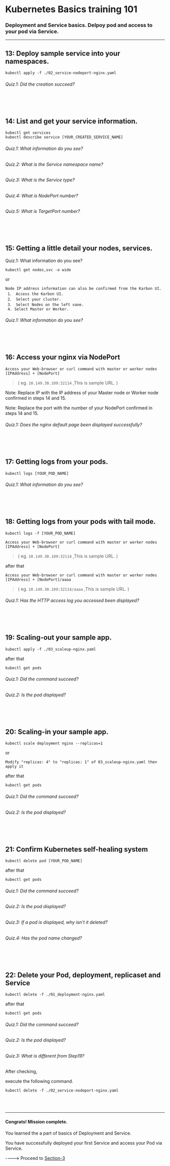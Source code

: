 # Kubernetes Basics training 101

### Deployment and Service basics. Delpoy pod and access to your pod via Service.
---  

## 13: Deploy sample service into your namespaces.
```shell
kubectl apply -f ./02_service-nodeport-nginx.yaml
```
###### Quiz.1: Did the creation succeed?
</br>
</br>



## 14: List and get your service information.

```shell
kubectl get services
kubectl describe service [YOUR_CREATED_SERVICE_NAME]
```
###### Quiz.1: What information do you see?
###### Quiz.2: What is the Service namespace name?
###### Quiz.3: What is the Service type?
###### Quiz.4: What is NodePort number?
###### Quiz.5: What is TargetPort number?
</br>
</br>


## 15: Getting a little detail your nodes, services.
Quiz.1: What information do you see?
```shell
kubectl get nodes,svc -o wide
```
or
```shell
Node IP address information can also be confirmed from the Karbon UI.
 1． Access the Karbon UI.
 2． Select your cluster.
 3． Select Nodes on the left vane.
 4. Select Master or Worker.
```
###### Quiz.1: What information do you see?
</br>
</br>


## 16: Access your nginx via NodePort
```
Access your Web-browser or curl command with master or worker nodes [IPAddress] + [NodePort]
```
> ( eg. `10.149.30.109:32114` ,This is sample URL. )

Note: Replace IP with the IP address of your Master node or Worker node confirmed in steps 14 and 15.

Note: Replace the port with the number of your NodePort confirmed in steps 14 and 15.

###### Quiz.1: Does the nginx default page been displayed successfully?
</br>
</br>


## 17: Getting logs from your pods.
```shell
kubectl logs [YOUR_POD_NAME]
```
###### Quiz.1: What information do you see?
</br>
</br>


## 18: Getting logs from your pods with tail mode.
```shell
kubectl logs -f [YOUR_POD_NAME]

Access your Web-browser or curl command with master or worker nodes [IPAddress] + [NodePort]
```
> ( eg. `10.149.30.109:32114` ,This is sample URL. )

after that
```shell
Access your Web-browser or curl command with master or worker nodes [IPAddress] + [NodePort]/aaaa

```
> ( eg. `10.149.30.109:32114/aaaa` ,This is sample URL. )

###### Quiz.1: Has the HTTP access log you accessed been displayed?
</br>
</br>


## 19: Scaling-out your sample app.
```shell
kubectl apply -f ./03_scaleup-nginx.yaml
```
after that
```shell
kubectl get pods
```
###### Quiz.1: Did the command succeed?
###### Quiz.2: Is the pod displayed?
</br>
</br>


## 20: Scaling-in your sample app.
```shell
kubectl scale deployment nginx --replicas=1
```
or
```shell
Modify "replicas: 4" to "replicas: 1" of 03_scaleup-nginx.yaml then apply it
```
after that
```shell
kubectl get pods
```
###### Quiz.1: Did the command succeed?
###### Quiz.2: Is the pod displayed?
</br>
</br>


## 21: Confirm Kubernetes self-healing system 
```shell
kubectl delete pod [YOUR_POD_NAME]
```
after that
```shell
kubectl get pods
```
###### Quiz.1: Did the command succeed?
###### Quiz.2: Is the pod displayed?
###### Quiz.3: If a pod is displayed, why isn't it deleted?
###### Quiz.4: Has the pod name changed? 
</br>
</br>


## 22: Delete your Pod, deployment, replicaset and Service
```shell
kubectl delete -f ./01_deployment-nginx.yaml
```
after that
```
kubectl get pods
```
###### Quiz.1: Did the command succeed?
###### Quiz.2: Is the pod displayed?
###### Quiz.3: What is different from Step19?

After checking, 

execute the following command.
```shell
kubectl delete -f ./02_service-nodeport-nginx.yaml
```
</br>
</br>

---
#### Congrats! Mission complete.

You learned the a part of basics of Deployment and Service.

You have successfully deployed your first Service and access your Pod via Service.

----> Proceed to [Section-3](https://github.com/hanakara-milk/Karbon-basics/blob/master/03-section-03.md)
</br>
</br>
